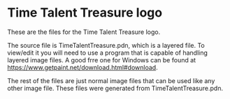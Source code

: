 # Time Talent Treasure logo

These are the files for the Time Talent Treasure logo.

The source file is TimeTalentTreasure.pdn, which is a layered file. 
To view/edit it you will need to use a program that is capable of handling layered image files. A good frre one for Windows can be found at https://www.getpaint.net/download.html#download.

The rest of the files are just normal image files that can be used like any other image file. These files were generated from TimeTalentTreasure.pdn.
